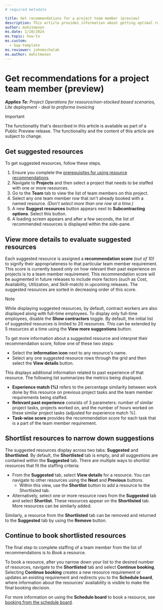 ```yaml
---
# required metadata

title: Get recommendations for a project team member (preview)
description: This article provides information about getting optimal recommendations for a team member, before booking them onto the project.
author: mohitmenon
ms.date: 1/10/2024
ms.topic: how-to
ms.custom: 
  - bap-template
ms.reviewer: johnmichalak
ms.author: mohitmenon
---
```


# Get recommendations for a project team member (preview)

_**Applies To:** Project Operations for resource/non-stocked based scenarios, Lite deployment - deal to proforma invoicing_

> [!IMPORTANT]
> The functionality that's described in this article is available as part of a Public Preview release. The functionality and the content of this article are subject to change. 


## Get suggested resources 

To get suggested resources, follow these steps.

1. Ensure you complete the [prerequisites for using resource recommendations](./getting-started-with-resource-recommendations.md).
2. Navigate to **Projects** and then select a project that needs to be staffed with one or more resources.
3. Go to the **Team** tab to view the list of team members on this project.
4. Select any one team member row that isn't already booked with a named resource. _(Don't select more than one row at a time.)_
5. A new **Suggest resources** button appears next to **Subcontracting options**. Select this button.
6. A loading screen appears and after a few seconds, the list of recommended resources is displayed within the side-pane. 


## View more details to evaluate suggested resources

Each suggested resource is assigned a **recommendation score** _(out of 10)_ to signify their appropriateness to that particular team member requirement. This score is currently based only on how relevant their past experience on projects is to a team member requirement. This recommendation score will be augmented in future releases to include more factors (such as Cost, Availability, Utilization, and Skill-match) in upcoming releases. The suggested resources are sorted in decreasing order of this score.


>[!NOTE]
> While displaying suggested resources,  by default, contract workers are also displayed along with full-time employees. To display only full-time employees, disable the **Show contractors** toggle.
> By default, the initial list of suggested resources is limited to 20 resources. This can be extended by 5 resources at a time using the **View more suggestions** button.


To get more information about a suggested resource and interpret their recommendation score, follow one of these two steps:

- Select the **information icon** next to any resource's name.
- Select any one suggested resource rows through the grid and then select the **View details** button.

This displays additional information related to past experience of that resource. The following list summarizes the metrics being displayed.

  - **Experience match (%)** refers to the percentage similarity between work done by this resource on previous project tasks and the team member requirements being staffed.
  - **Relevant past experience** consists of 3 parameters: number of similar project tasks, projects worked on, and the number of hours worked on these similar project tasks (adjusted for experience match %).
  - **Task-wise score** provides the recommendation score for each task that is a part of the team member requirement. 

## Shortlist resources to narrow down suggestions

The suggested resources display across two tabs: **Suggested** and **Shortlisted**. By default, the **Shortlisted** tab is empty, and all suggestions are contained within the **Suggested** tab. There are multiple ways to shortlist resources that fit the staffing criteria: 

  - From the **Suggested** tab, select **View details** for a resource. You can navigate to other resources using the **Next** and **Previous** buttons.
      - Within this view, use the **Shortlist** button to add a resource to the Shortlisted tab.
  - Alternatively, select one or more resource rows from the **Suggested** tab and select **Shortlist**. These resources appear on the **Shortlisted** tab. More resources can be similarly added.
    
Similarly, a resource from the **Shortlisted** tab can be removed and returned to the **Suggested** tab by using the **Remove** button.

## Continue to book shortlisted resources

The final step to complete staffing of a team member from the list of recommendations is to *Book* a resource. 

To book a resource, after you narrow down your list to the desired number of resources, navigate to the **Shortlisted** tab and select **Continue booking**. Selecting  **Continue booking** creates a new resource requirement or updates an existing requirement and redirects you to the **Schedule board**, where information about the resources' availability is visible to make the final booking decision.

For more information on using the **Schedule board** to book a resource, see [booking from the schedule board](/dynamics365/project-operations/resource-management/book-project#book-from-the-schedule-board). 
